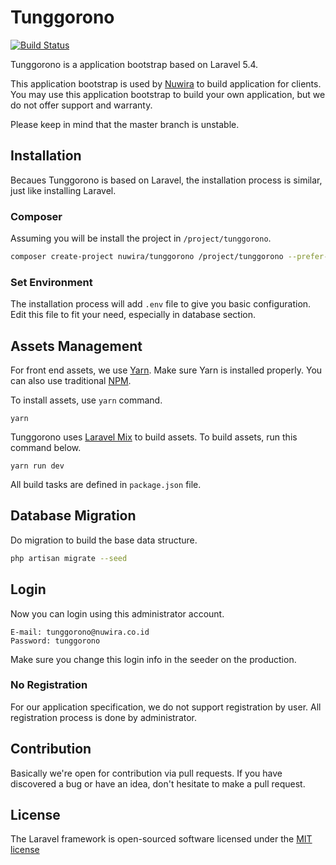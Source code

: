 # Tunggorono

[![Build Status](https://travis-ci.org/Nuwira/tunggorono.svg)](https://travis-ci.org/Nuwira/tunggorono)

Tunggorono is a application bootstrap based on Laravel 5.4.

This application bootstrap is used by [Nuwira](https://nuwira.co.id) to build application for clients. You may use this application bootstrap to build your own application, but we do not offer support and warranty.

Please keep in mind that the master branch is unstable.

## Installation

Becaues Tunggorono is based on Laravel, the installation process is similar, just like installing Laravel.

### Composer

Assuming you will be install the project in `/project/tunggorono`.

```bash
composer create-project nuwira/tunggorono /project/tunggorono --prefer-dist
```

### Set Environment

The installation process will add `.env` file to give you basic configuration. Edit this file to fit your need, especially in database section.

## Assets Management

For front end assets, we use [Yarn](https://yarnpkg.com). Make sure Yarn is installed properly. You can also use traditional [NPM](https://www.npmjs.com).

To install assets, use `yarn` command.

```console
yarn
```

Tunggorono uses [Laravel Mix](https://laravel.com/docs/5.4/mix) to build assets. To build assets, run this command below.

```console
yarn run dev
```
All build tasks are defined in `package.json` file.

## Database Migration

Do migration to build the base data structure.

```bash
php artisan migrate --seed
```

## Login

Now you can login using this administrator account.

```
E-mail: tunggorono@nuwira.co.id
Password: tunggorono
```

Make sure you change this login info in the seeder on the production. 

### No Registration

For our application specification, we do not support registration by user. All registration process is done by administrator.

## Contribution

Basically we're open for contribution via pull requests. If you have discovered a bug or have an idea, don't hesitate to make a pull request.

## License

The Laravel framework is open-sourced software licensed under the [MIT license](http://opensource.org/licenses/MIT)